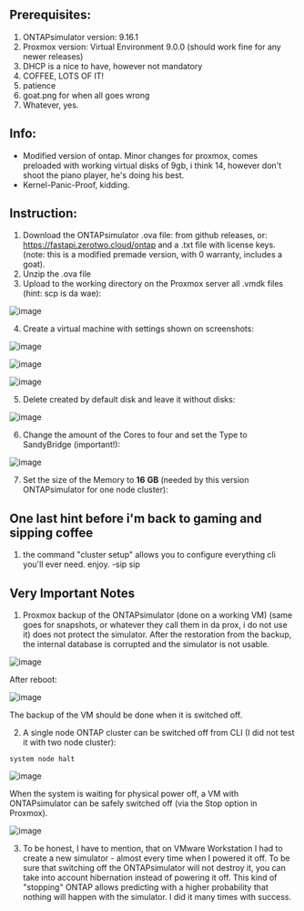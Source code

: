 
## Prerequisites:
1. ONTAPsimulator version: 9.16.1
2. Proxmox version: Virtual Environment 9.0.0 (should work fine for any newer releases)
3. DHCP is a nice to have, however not mandatory
4. COFFEE, LOTS OF IT!
5. patience
6. goat.png for when all goes wrong
7. Whatever, yes.

## Info:
- Modified version of ontap. Minor changes for proxmox, comes preloaded with working virtual disks of 9gb, i think 14, however don't shoot the piano player, he's doing his best.
- Kernel-Panic-Proof, kidding.


## Instruction:
1. Download the ONTAPsimulator .ova file: from github releases, or: https://fastapi.zerotwo.cloud/ontap and a .txt file with license keys. (note: this is a modified premade version, with 0 warranty, includes a goat).
2. Unzip the .ova file
3. Upload to the working directory on the Proxmox server all .vmdk files (hint: scp is da wae): 

![image](https://user-images.githubusercontent.com/115875629/208489743-128dddcb-e640-4a71-80e4-edeb286c296b.png)

4. Create a virtual machine with settings shown on screenshots:

![image](https://user-images.githubusercontent.com/115875629/208490420-a41dff11-6433-460a-aee2-617cef774f6b.png)

![image](https://user-images.githubusercontent.com/115875629/208490618-1e65522a-b466-4a83-a28d-ebf5bb651a85.png)

![image](https://user-images.githubusercontent.com/115875629/208490733-813ddad6-8b17-498f-b8e9-9a80914868d4.png)

5. Delete created by default disk and leave it without disks:
  
![image](https://user-images.githubusercontent.com/115875629/208490976-3a62d297-328d-48ca-a764-2b48887753a8.png)

6. Change the amount of the Cores to four and set the Type to SandyBridge (important!):

![image](https://user-images.githubusercontent.com/115875629/208504451-8a6c0601-beca-45c9-ae2f-72b0576fab0d.png)

7. Set the size of the Memory to **16** **GB** (needed by this version ONTAPsimulator for one node cluster):


## One last hint before i'm back to gaming and sipping coffee
1. the command "cluster setup" allows you to configure everything cli you'll ever need. enjoy. -sip sip


## Very Important Notes
1. Proxmox backup of the ONTAPsimulator (done on a working VM) (same goes for snapshots, or whatever they call them in da prox, i do not use it) does not protect the simulator. After the restoration from the backup, the internal database is corrupted and the simulator is not usable.

![image](https://user-images.githubusercontent.com/115875629/208877343-6e64c962-7323-46d4-a899-2689f4b6aef1.png)

After reboot:

![image](https://user-images.githubusercontent.com/115875629/208877560-6fbf7fff-f0cd-4de4-bda3-978a52a13413.png)

The backup of the VM should be done when it is switched off.

2. A single node ONTAP cluster can be switched off from CLI (I did not test it with two node cluster):
```
system node halt
```

![image](https://user-images.githubusercontent.com/115875629/208902035-bca9578f-fa35-4a7f-b620-83be2c7af14e.png)

When the system is waiting for physical power off, a VM with ONTAPsimulator can be safely switched off (via the Stop option in Proxmox).

![image](https://user-images.githubusercontent.com/115875629/208902434-99434e30-4c7d-42ec-9bb1-4c87e37cab9b.png)

3. To be honest, I have to mention, that on VMware Workstation I had to create a new simulator - almost every time when I powered it off. To be sure that switching off the ONTAPsimulator will not destroy it, you can take into account hibernation instead of powering it off. This kind of "stopping" ONTAP allows predicting with a higher probability that nothing will happen with the simulator. I did it many times with success.
